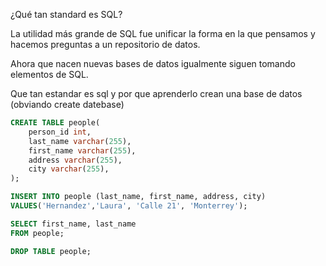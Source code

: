 ¿Qué tan standard es SQL?

La utilidad más grande de SQL fue unificar la forma en la que pensamos y
hacemos preguntas a un repositorio de datos.

Ahora que nacen nuevas bases de datos igualmente siguen tomando elementos de SQL.

Que tan estandar es sql y por que aprenderlo
crean una base de datos (obviando create datebase)

```sql
CREATE TABLE people(
	person_id int,
	last_name varchar(255),
	first_name varchar(255),
	address varchar(255),
	city varchar(255),
);

INSERT INTO people (last_name, first_name, address, city)
VALUES('Hernandez','Laura', 'Calle 21', 'Monterrey');

SELECT first_name, last_name
FROM people;

DROP TABLE people;
```

